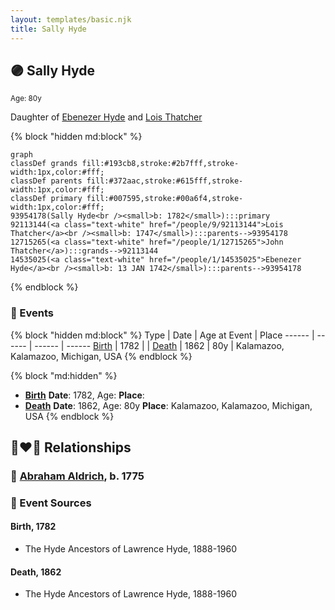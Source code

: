 ```yaml
---
layout: templates/basic.njk
title: Sally Hyde
---
```

## 🟣 Sally Hyde
<small>Age: 80y</small>

Daughter of [Ebenezer Hyde](/people/1/14535025) and [Lois Thatcher](/people/9/92113144)

{% block "hidden md:block" %}
```mermaid
graph
classDef grands fill:#193cb8,stroke:#2b7fff,stroke-width:1px,color:#fff;
classDef parents fill:#372aac,stroke:#615fff,stroke-width:1px,color:#fff;
classDef primary fill:#007595,stroke:#00a6f4,stroke-width:1px,color:#fff;
93954178(Sally Hyde<br /><small>b: 1782</small>):::primary
92113144(<a class="text-white" href="/people/9/92113144">Lois Thatcher</a><br /><small>b: 1747</small>):::parents-->93954178
12715265(<a class="text-white" href="/people/1/12715265">John Thatcher</a>):::grands-->92113144
14535025(<a class="text-white" href="/people/1/14535025">Ebenezer Hyde</a><br /><small>b: 13 JAN 1742</small>):::parents-->93954178
```
{% endblock %}

### 📆 Events

{% block "hidden md:block" %}
Type | Date | Age at Event | Place
------ | ------ | ------ | ------
[Birth](#event-event-2) | 1782 |  |
[Death](#event-event-3) | 1862 | 80y | Kalamazoo, Kalamazoo, Michigan, USA
{% endblock %}

{% block "md:hidden" %}
- **[Birth](#event-event-2)**
**Date**: 1782, Age:
**Place**:
- **[Death](#event-event-3)**
**Date**: 1862, Age: 80y
**Place**: Kalamazoo, Kalamazoo, Michigan, USA
{% endblock %}

## 👩‍❤️‍👨 Relationships

### 🔵 [Abraham Aldrich](/people/2/23719788), b. 1775

### 📰 Event Sources

#### <a id="event-event-2"></a> Birth, 1782
* The Hyde Ancestors of Lawrence Hyde, 1888-1960

#### <a id="event-event-3"></a> Death, 1862
* The Hyde Ancestors of Lawrence Hyde, 1888-1960